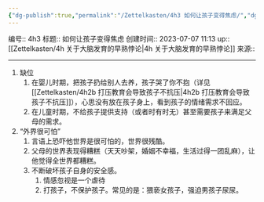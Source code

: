 ```yaml
---
{"dg-publish":true,"permalink":"/Zettelkasten/4h3 如何让孩子变得焦虑/","dgPassFrontmatter":true}
---
```


编号:: 4h3
标题:: 如何让孩子变得焦虑
创建时间:: 2023-07-07 11:13
up:: [[Zettelkasten/4h 关于大脑发育的早熟悖论\|4h 关于大脑发育的早熟悖论]]
来源:: 

---

1. 缺位
	1. 在婴儿时期，把孩子扔给别人去养，孩子哭了你不抱（详见[[Zettelkasten/4h2b 打压教育会导致孩子不抗压\|4h2b 打压教育会导致孩子不抗压]]），心思没有放在孩子身上，看到孩子的情绪需求不回应。
	2. 在儿童时期，不给孩子提供支持（或者时有时无）甚至需要孩子来满足父母的需求。
2. “外界很可怕”
	1. 言语上恐吓他世界是很可怕的，世界很残酷。
	2. 父母的世界表现得糟糕（天天吵架，婚姻不幸福，生活过得一团乱麻），让他觉得全世界都糟糕。
	3. 不断破坏孩子自身的安全感。
		1. 情感忽视是一个虐待
		2. 打孩子，不保护孩子。常见的是：猥亵女孩子，强迫男孩子尿尿。
